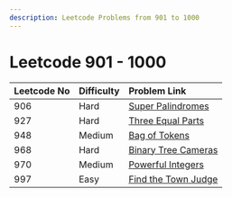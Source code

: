 ```yaml
---
description: Leetcode Problems from 901 to 1000
---
```


# Leetcode 901 - 1000



| Leetcode No | Difficulty | Problem Link |
| :--- | :--- | :--- |
| 906 | Hard | [Super Palindromes](../difficulty-based-problem-index/leetcode-hard/leetcode-906-super-palindromes.md) |
| 927 | Hard | [Three Equal Parts](../difficulty-based-problem-index/leetcode-hard/leetcode-927-three-equal-parts.md) |
| 948 | Medium | [Bag of Tokens](../difficulty-based-problem-index/leetcode-medium/leetcode-948-bag-of-tokens.md) |
| 968 | Hard | [Binary Tree Cameras](../difficulty-based-problem-index/leetcode-hard/leetcode-968-binary-tree-cameras.md) |
| 970 | Medium | [Powerful Integers](../difficulty-based-problem-index/leetcode-medium/leetcode-970-powerful-integers.md) |
| 997 | Easy | [Find the Town Judge](../difficulty-based-problem-index/leetcode-easy/leetcode-997-find-the-town-judge.md) |

